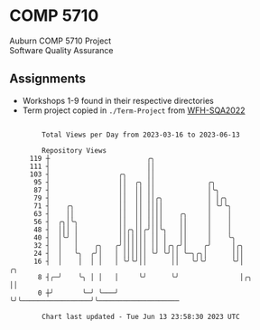 # COMP 5710
Auburn COMP 5710 Project  
Software Quality Assurance

## Assignments
- Workshops 1-9 found in their respective directories
- Term project copied in `./Term-Project` from [WFH-SQA2022](https://github.com/wumphlett/WFH-SQA2022-AUBURN)

```

        Total Views per Day from 2023-03-16 to 2023-06-13

        Repository Views
     119 ┼                        ╭╮
     111 ┤                        ││
     103 ┤                 ╭╮     ││
      95 ┤                 ││  ╭╮ ││             ╭╮
      87 ┤                 ││  ││ ││             │╰╮
      79 ┤                 ││  ││ ││╭╮           │ │╭╮
      71 ┤    ╭╮           ││  ││ ││││           │ ╰╯╰╮
      63 ┤    ││           ││  ││ ││││    ╭╮     │    │
      56 ┤  ╭╮│╰╮          ││  ││ ││││    ││     │    │
      48 ┤  │││ │          ││╭╮││╭╯││╰╮   ││     │    │
      40 ┤  │╰╯ │          │││││││ ││ │   ││     │    ╰╮
      32 ┤  │   │    ╭╮   ╭╯││││││ ││ │╭╮╭╯│    ╭╯     │╭╮
      24 ┤  │   ╰╮  ╭╯│   │ ││││││ ╰╯ ╰╯││ ╰─╮╭╮│      │││
      16 ┤  │    │  │ │   │ ╰╯╰╯││      ││   ╰╯╰╯      ╰╯│                   ╭╮
       8 ┤╭─╯    ╰╮ │ │   │     ╰╯      ╰╯               │╭╮                 ││
       0 ┼╯       ╰─╯ ╰───╯                              ╰╯╰─────────────────╯╰────────────────────

        Chart last updated - Tue Jun 13 23:58:30 2023 UTC
        
```
